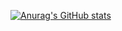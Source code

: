 [![Anurag's GitHub stats](https://github-readme-stats.vercel.app/api?username=yusufCanAkier)](https://github.com/anuraghazra/github-readme-stats)
